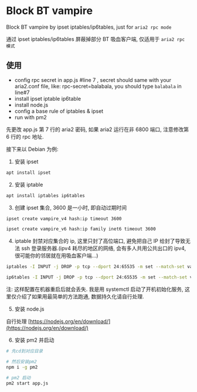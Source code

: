 # Block BT vampire

Block BT vampire by ipset iptables/ip6tables, just for `aria2 rpc mode`

通过 ipset iptables/ip6tables 屏蔽掉部分 BT 吸血客户端, 仅适用于 `aria2 rpc 模式`

## 使用

- config rpc secret in app.js #line 7 , secret should same with your aria2.conf file, like: rpc-secret=balabala, you should type `balabala` in line#7
- install ipset iptable ip6table
- install node.js
- config a base rule of iptables & ipset
- run with pm2

先更改 app.js 第 7 行的 aria2 密码, 如果 aria2 运行在非 6800 端口, 注意修改第 6 行的 rpc 地址.

接下来以 Debian 为例:

1. 安装 ipset

```bash
apt install ipset
```

2. 安装 iptable

```bash
apt install iptables ip6tables
```

3. 创建 ipset 集合, 3600 是一小时, 即自动过期时间

```bash
ipset create vampire_v4 hash:ip timeout 3600

ipset create vampire_v6 hash:ip family inet6 timeout 3600
```

4. iptable 封禁对应集合的 ip, 这里只封了高位端口, 避免把自己 IP 给封了导致无法 ssh 登录服务器.(ipv4 耗尽的地区的网络, 会有多人共用公共出口的 ipv4, 很可能你的邻居就在用吸血客户端...)

```bash
iptables -I INPUT -j DROP -p tcp --dport 24:65535 -m set --match-set vampire_v4 src

ip6tables -I INPUT -j DROP -p tcp --dport 24:65535 -m set --match-set vampire_v6 src
```

注: 这样配置在机器重启后就会丢失. 我是用 systemctl 启动了开机初始化服务, 这里仅介绍了如果用最简单的方法跑通, 数据持久化请自行处理.

5. 安装 node.js

自行处理 [https://nodejs.org/en/download/](https://nodejs.org/en/download/)

6. 安装 pm2 并启动

```bash
# 先cd到对应目录

# 然后安装pm2
npm i -g pm2

# pm2 启动
pm2 start app.js
```
